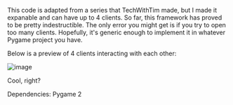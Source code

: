 This code is adapted from a series that TechWithTim made, but I made it expanable and can have up to 4 clients. So far, this framework has proved to be pretty indestructible. The only error you might get is if you try to open too many clients. Hopefully, it's generic enough to implement it in whatever Pygame project you have.

Below is a preview of 4 clients interacting with each other:

![image](https://github.com/Stormwrecker/pygame-multiplayer-framework/assets/109243857/7012bd86-a9ec-4dea-b0f3-59537c88fff3)

Cool, right?


Dependencies:
Pygame 2

